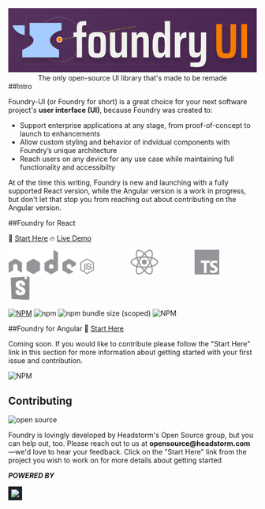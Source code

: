 <div align="center"><img src="./docs/images/foundry-ui.png" width="600"></img></div>

<div align='center'>The only open-source UI library that's made to be remade</div>
##Intro

Foundry-UI (or Foundry for short) is a great choice for your next software project's __user interface (UI)__, because Foundry was created to:

* Support enterprise applications at any stage, from proof-of-concept to launch to enhancements
* Allow custom styling and behavior of indvidual components with Foundry’s unique architecture
* Reach users on any device for any use case while maintaining full functionality and accessibilty

At of the time this writing, Foundry is new and launching with a fully supported React version, while the Angular version is a work in progress, but don't let that stop you from reaching out about contributing on the Angular version.



##Foundry for React

📄 [Start Here](https://github.com/Headstorm/rasa-ui/tree/master/packages/hs-react-ui) 
🔥 [Live Demo](https://headstorm.github.io/rasa-ui/)

<img src="./docs/images/nodejs.svg" height="50" style="margin-right: 5em">
<img src="./docs/images/react.svg" height="50" style="margin-right: 5em">
<img src="./docs/images/typescript.svg" height="50" style="margin-right: 5em">
<img src="./docs/images/storybook.png" height="50">





[![NPM](https://img.shields.io/npm/v/@headstorm/hs-react-ui.svg)](https://www.npmjs.com/package/@headstorm/hs-react-ui) 
![npm](https://img.shields.io/npm/dw/@headstorm/hs-react-ui)
![npm bundle size (scoped)](https://img.shields.io/bundlephobia/min/@headstorm/hs-react-ui)
![NPM](https://img.shields.io/npm/l/@headstorm/hs-react-ui)


##Foundry for Angular
📄 [Start Here](https://github.com/Headstorm/rasa-ui/tree/master/packages/hs-angular-ui)

Coming soon. If you would like to contribute please follow the "Start Here" link in this section for more information about getting started with your first issue and contribution.

![NPM](https://img.shields.io/npm/l/@headstorm/hs-angular-ui)

## Contributing
![open source](https://img.shields.io/badge/Open%20Source-%E2%9D%A4-red)

Foundry is lovingly developed by Headstorm's Open Source group, but you can help out, too. Please reach out to us at __opensource@headstorm.com__ —we'd love to hear your feedback. Click on the "Start Here" link from the project you wish to work on for more details about getting started

<!--Find the project board which you want to contribute to. Currently there are two project boards for each front-end library included in hs-ui:

- [rasa-react-ui project board](https://github.com/Headstorm/rasa-ui/projects/1)
- [rasa-angular-ui project board](https://github.com/Headstorm/rasa-ui/projects/2)

As well as a board for overarching issues that don't belong to either package.

- [rasa-ui project board](https://github.com/Headstorm/rasa-ui/projects/3)

Once you're on the board for your library of choice, pick a ticket from the `Priority to do` swim-lane. **Fork and clone** the repository and create a branch for your ticket, with the ticket number prefixing the name of the ticket (i.e. `4-publish-package-to-npm`). When making commits, be sure to prefix your commit messages with the ticket number, like so: `#4 Updating package.json to make the package public`. Once you've made a commit it should automatically be moved to the `In progress` swim-lane, and then moved to `Needs review` once a PR is made.-->

__*POWERED BY*__

<a href="http://www.headstorm.com"><img style="background-color: rgb(29,33,38); padding: 6px" height="40px" src="https://www.headstorm.com/wp-content/uploads/2020/04/headstorm-logo-with-tagline-2020-1.png"></img></a>